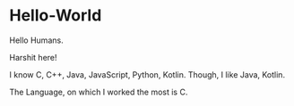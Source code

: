 # Hello-World

Hello Humans.

Harshit here!

I know C, C++, Java, JavaScript, Python, Kotlin. Though, I like Java, Kotlin.

The Language, on which I worked the most is C.
